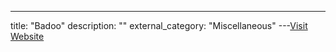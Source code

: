 ---
title: "Badoo"
description: ""
external_category: "Miscellaneous"
---[Visit Website](http://www.badoo.com/)

